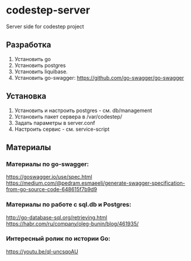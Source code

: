 # codestep-server
Server side for codestep project

## Разработка

1. Установить go
2. Установить postgres
3. Установить liquibase.
4. Установить go-swagger:
https://github.com/go-swagger/go-swagger

## Установка

1. Установить и настроить postgres - см. db/management
2. Установить пакет сервера в /var/codestep/
3. Задать параметры в server.conf
4. Настроить сервис - см. service-script

## Материалы

### Материалы по go-swagger:
https://goswagger.io/use/spec.html
https://medium.com/@pedram.esmaeeli/generate-swagger-specification-from-go-source-code-648615f7b9d9

### Материалы по работе с sql.db и Postgres:
http://go-database-sql.org/retrieving.html
https://habr.com/ru/company/oleg-bunin/blog/461935/

### Интересный ролик по истории Go:
https://youtu.be/ql-uncsqoAU

